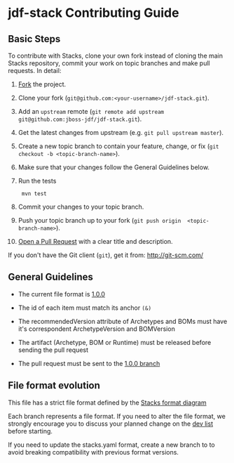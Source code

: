 jdf-stack Contributing Guide
============================

Basic Steps
-----------

To contribute with Stacks, clone your own fork instead of cloning the main Stacks repository, commit your work on topic branches and make pull requests. In detail:

1. [Fork](https://github.com/jboss-jdf/jdf-stack/fork_select) the project.

2. Clone your fork (`git@github.com:<your-username>/jdf-stack.git`).

3. Add an `upstream` remote (`git remote add upstream git@github.com:jboss-jdf/jdf-stack.git`).

4. Get the latest changes from upstream (e.g. `git pull upstream master`).

5. Create a new topic branch to contain your feature, change, or fix (`git checkout -b <topic-branch-name>`).

6. Make sure that your changes follow the General Guidelines below.

7. Run the tests

        mvn test

8. Commit your changes to your topic branch.

9. Push your topic branch up to your fork (`git push origin  <topic-branch-name>`).

10. [Open a Pull Request](http://help.github.com/send-pull-requests/) with a clear title and description.

If you don't have the Git client (`git`), get it from: <http://git-scm.com/>


General Guidelines
------------------

* The current file format is [1.0.0](https://raw.github.com/jboss-jdf/jdf-stack/1.0.0.Final/fileformat.png)

* The id of each item must match its anchor `(&)`

* The recommendedVersion attribute of Archetypes and BOMs must have it's correspondent ArchetypeVersion and BOMVersion

* The artifact (Archetype, BOM or Runtime) must be released before sending the pull request

* The pull request must be sent to the [1.0.0 branch](https://github.com/jboss-jdf/jdf-stack/tree/1.0.0.Final)

File format evolution
----------------------

This file has a strict file format defined by the [Stacks format diagram](https://raw.github.com/jboss-jdf/jdf-stack/1.0.0.Final/fileformat.png)

Each branch represents a file format. If you need to alter the file format, we strongly encourage you to discuss your planned change on the [dev list](http://www.jboss.org/jdf/forums/jdf-dev/) before starting.

If you need to update the stacks.yaml format, create a new branch to to avoid breaking compatibility with previous format versions.
